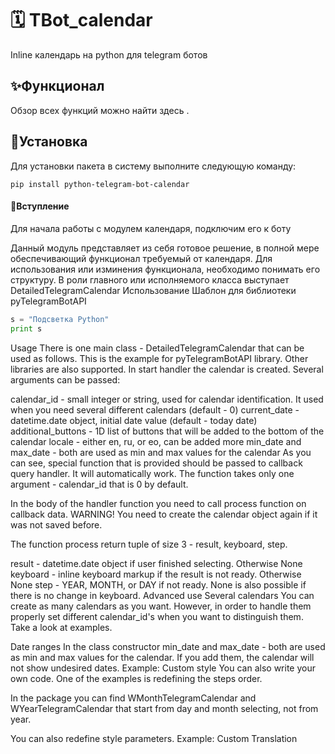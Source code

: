 # 🗓️ TBot_calendar

Inline календарь на python для telegram ботов
##  ✨Функционал ##
Обзор всех функций можно найти здесь .
##  🚩Установка ##
Для установки пакета в систему выполните следующую команду:
```
pip install python-telegram-bot-calendar
```
####  📃Вступление ####
Для начала работы с модулем календаря, подключим его к боту

Данный модуль представляет из себя готовое решение, в полной мере обеспечивающий функционал требуемый от календаря.
Для использования или изминения функционала, необходимо понимать его структуру.
В роли главного или исполняемого класса выступает DetailedTelegramCalendar
Использование
Шаблон для библиотеки pyTelegramBotAPI


```python
s = "Подсветка Python"
print s
```




Usage
There is one main class - DetailedTelegramCalendar that can be used as follows. This is the example for pyTelegramBotAPI library. Other libraries are also supported.
In start handler the calendar is created. Several arguments can be passed:

calendar_id - small integer or string, used for calendar identification. It used when you need several different calendars (default - 0)
current_date - datetime.date object, initial date value (default - today date)
additional_buttons - 1D list of buttons that will be added to the bottom of the calendar
locale - either en, ru, or eo, can be added more
min_date and max_date - both are used as min and max values for the calendar
As you can see, special function that is provided should be passed to callback query handler. It will automatically work. The function takes only one argument - calendar_id that is 0 by default.

In the body of the handler function you need to call process function on callback data. WARNING! You need to create the calendar object again if it was not saved before.

The function process return tuple of size 3 - result, keyboard, step.

result - datetime.date object if user finished selecting. Otherwise None
keyboard - inline keyboard markup if the result is not ready. Otherwise None
step - YEAR, MONTH, or DAY if not ready. None is also possible if there is no change in keyboard.
Advanced use
Several calendars
You can create as many calendars as you want. However, in order to handle them properly set different calendar_id's when you want to distinguish them. Take a look at examples.

Date ranges
In the class constructor min_date and max_date - both are used as min and max values for the calendar. If you add them, the calendar will not show undesired dates. Example:
Custom style
You can also write your own code. One of the examples is redefining the steps order.

In the package you can find WMonthTelegramCalendar and WYearTelegramCalendar that start from day and month selecting, not from year.

You can also redefine style parameters. Example:
Custom Translation
